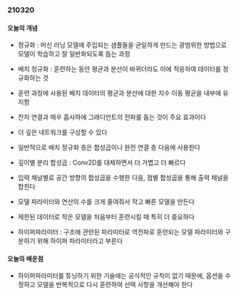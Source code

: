 ### 210320

#### 오늘의 개념

* 정규화 : 머신 러닝 모델에 주입되는 샘플들을 균일하게 만드는 광범위한 방법으로 모델이 학습하고 잘 일반화되도록 돕는 과정
* 배치 정규화 : 훈련하는 동안 평균과 분산이 바뀌더라도 이에 적응하여 데이터를 정규화하는 것
 * 훈련 과정에 사용된 배치 데이터의 평균과 분산에 대한 지수 이동 평균을 내부에 유지함
 * 잔차 연결과 매우 흡사하에 그래디언트의 전파를 돕는 것이 주요 효과이다
 * 더 깊은 네트워크를 구성할 수 있다
 * 일반적으로 배치 정규화 층은 합성곱이나 완전 연결 층 다음에 사용한다

* 깊이별 분리 합성곱 : Conv2D를 대체하면서 더 가볍고 더 빠르다
 * 입력 채널별로 공간 방향의 합성곱을 수행한 다음, 점별 합성곱을 통해 출력 채널을 합친다
 * 모델 파라미터와 연산의 수를 크게 줄여줘서 작고 빠른 모델을 만든다
 * 제한된 데이터로 작은 모델을 처음부터 훈련시킬 때 특히 더 중요하다

* 하이퍼파라미터 : 구조에 관련된 파라미터로 역전파로 훈련되는 모델 파라미터와 구분하기 위해 하이퍼 파라미터라고 부른다

#### 오늘의 배운점

* 하이퍼파라미터를 튜닝하기 위한 기술에는 공식적인 규칙이 없기 때문에, 옵션을 수정하고 모델을 반복적으로 다시 훈련하여 선택 사항을 개선해야 한다
